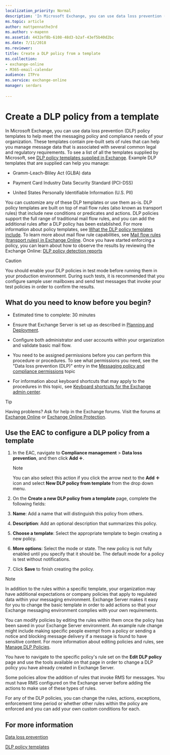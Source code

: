```yaml
---
localization_priority: Normal
description: 'In Microsoft Exchange, you can use data loss prevention (DLP) policy templates to help meet the messaging policy and compliance needs of your organization. These templates contain pre-built sets of rules that can help you manage message data that is associated with several common legal and regulatory requirements. To see a list of all the templates supplied by Microsoft, see DLP policy templates supplied in Exchange. Example DLP templates that are supplied can help you manage:'
ms.topic: article
author: mattpennathe3rd
ms.author: v-mapenn
ms.assetid: 4432ef8b-6108-48d3-b2af-43ef5b40d2bc
ms.date: 7/11/2018
ms.reviewer: 
title: Create a DLP policy from a template
ms.collection:
- exchange-online
- M365-email-calendar
audience: ITPro
ms.service: exchange-online
manager: serdars

---
```


# Create a DLP policy from a template

In Microsoft Exchange, you can use data loss prevention (DLP) policy templates to help meet the messaging policy and compliance needs of your organization. These templates contain pre-built sets of rules that can help you manage message data that is associated with several common legal and regulatory requirements. To see a list of all the templates supplied by Microsoft, see [DLP policy templates supplied in Exchange](dlp-policy-templates.md). Example DLP templates that are supplied can help you manage:

- Gramm-Leach-Bliley Act (GLBA) data

- Payment Card Industry Data Security Standard (PCI-DSS)

- United States Personally Identifiable Information (U.S. PII)

You can customize any of these DLP templates or use them as-is. DLP policy templates are built on top of mail flow rules (also known as transport rules) that include new conditions or predicates and actions. DLP policies support the full range of traditional mail flow rules, and you can add the additional rules after a DLP policy has been established. For more information about policy templates, see [What the DLP policy templates include](https://docs.microsoft.com/office365/securitycompliance/what-the-dlp-policy-templates-include). To learn more about mail flow rule capabilities, see [Mail flow rules (transport rules) in Exchange Online](../../security-and-compliance/mail-flow-rules/mail-flow-rules.md). Once you have started enforcing a policy, you can learn about how to observe the results by reviewing the Exchange Online: [DLP policy detection reports](https://technet.microsoft.com/library/84295dda-5bf7-4fa5-a1ee-3f761501cfe8.aspx)

> [!CAUTION]
> You should enable your DLP policies in test mode before running them in your production environment. During such tests, it is recommended that you configure sample user mailboxes and send test messages that invoke your test policies in order to confirm the results.

## What do you need to know before you begin?

- Estimated time to complete: 30 minutes

- Ensure that Exchange Server is set up as described in [Planning and Deployment](https://technet.microsoft.com/library/692c59e3-f0b0-4cef-a66e-751aa740abae.aspx).

- Configure both administrator and user accounts within your organization and validate basic mail flow.

- You need to be assigned permissions before you can perform this procedure or procedures. To see what permissions you need, see the "Data loss prevention (DLP)" entry in the [Messaging policy and compliance permissions](https://technet.microsoft.com/library/ec4d3b9f-b85a-4cb9-95f5-6fc149c3899b.aspx) topic

- For information about keyboard shortcuts that may apply to the procedures in this topic, see [Keyboard shortcuts for the Exchange admin center](../../accessibility/keyboard-shortcuts-in-admin-center.md).

> [!TIP]
> Having problems? Ask for help in the Exchange forums. Visit the forums at [Exchange Online](https://go.microsoft.com/fwlink/p/?linkId=267542) or [Exchange Online Protection](https://go.microsoft.com/fwlink/p/?linkId=285351).

## Use the EAC to configure a DLP policy from a template

1. In the EAC, navigate to **Compliance management** \> **Data loss prevention**, and then click **Add** ![Add Icon](../../media/ITPro_EAC_AddIcon.gif).

    > [!NOTE]
    > You can also select this action if you click the arrow next to the **Add** ![Add Icon](../../media/ITPro_EAC_AddIcon.gif) icon and select **New DLP policy from template** from the drop down menu.

2. On the **Create a new DLP policy from a template** page, complete the following fields:

1. **Name**: Add a name that will distinguish this policy from others.

2. **Description**: Add an optional description that summarizes this policy.

3. **Choose a template**: Select the appropriate template to begin creating a new policy.

4. **More options**: Select the mode or state. The new policy is not fully enabled until you specify that it should be. The default mode for a policy is test without notifications.

5. Click **Save** to finish creating the policy.

> [!NOTE]
> In addition to the rules within a specific template, your organization may have additional expectations or company policies that apply to regulated data within your messaging environment. Exchange Server makes it easy for you to change the basic template in order to add actions so that your Exchange messaging environment complies with your own requirements.

You can modify policies by editing the rules within them once the policy has been saved in your Exchange Server environment. An example rule change might include making specific people exempt from a policy or sending a notice and blocking message delivery if a message is found to have sensitive content. For more information about editing policies and rules, see [Manage DLP Policies](https://technet.microsoft.com/library/ba81fabd-7f7f-4ef7-968f-ce851ada9d70.aspx).

You have to navigate to the specific policy's rule set on the **Edit DLP policy** page and use the tools available on that page in order to change a DLP policy you have already created in Exchange Server.

Some policies allow the addition of rules that invoke RMS for messages. You must have RMS configured on the Exchange server before adding the actions to make use of these types of rules.

For any of the DLP policies, you can change the rules, actions, exceptions, enforcement time period or whether other rules within the policy are enforced and you can add your own custom conditions for each.

## For more information

[Data loss prevention](data-loss-prevention.md)

[DLP policy templates](https://technet.microsoft.com/library/c7b1a8e4-30d9-4409-85c5-f85ae023737d.aspx)
